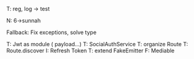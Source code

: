 T: reg, log -> test

N: 6->sunnah

Fallback: Fix exceptions, solve type

T: Jwt as module ( payload...)
T: SocialAuthService
T: organize Route
T: Route.discover
I: Refresh Token
T: extend FakeEmitter
F: Mediable